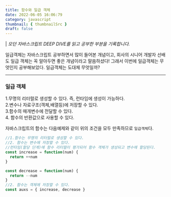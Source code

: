 ```yaml
---
title: 함수와 일급 객체
date: 2022-06-05 16:06:79
category: javascript
thumbnail: { thumbnailSrc }
draft: false
---
```


| _모던 자바스크립트 DEEP DIVE를 읽고 공부한 부분을 기록합니다._

일급객체는 자바스크립트 공부하면서 많이 들어본 개념이고, 회사의 시니어 개발자 선배도 일급 객체는 꼭 알아두면 좋은 개념이라고 말씀하셨다!
그래서 이번에 일급객체는 무엇인지 공부해보았다.
일급객체는 도대체 무엇일까?

---

### 일급 객체

1.무명의 리터럴로 생성할 수 있다. 즉, 런타임에 생성이 가능하다.<br/> 2.변수나 자료구조(객체,배열등)에 저장할 수 있다.<br/> 3.함수의 매개변수에 전달할 수 있다.<br/> 4. 함수의 반환값으로 사용할 수 있다.

자바스크립트의 함수는 다음예제와 같이 위의 조건을 모두 만족하므로 `일급객체`다.

```js
//1.함수는 무명의 리터럴로 생성할 수 있다.
//2. 함수는 변수에 저장할 수 있다.
//런타임(할당 단계)에 함수 리터럴이 평가되어 함수 객체가 생성되고 변수에 할당된다.
const increase = function(num) {
  return ++num
}

const decrease = function(num) {
  return --num
}
//2. 함수는 객체에 저장할 수 있다.
const auxs = { increase, decrease }
```
